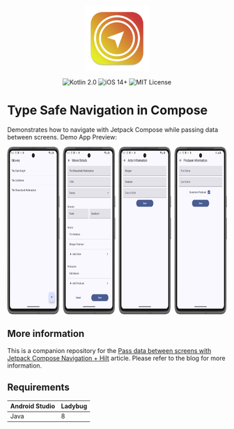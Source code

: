 <p align="center">
  <img width="150" height="150" src="./assets/navigation-app-icon.svg">
</p>

<p align="center">
    <img src="https://img.shields.io/badge/Kotlin-2.0.20-8052FF?logo=kotlin" alt="Kotlin 2.0">
    <img src="https://img.shields.io/badge/AndroidStudio-Ladybug-F86735?logo=androidstudio" alt="iOS 14+">
    <img src="https://img.shields.io/badge/License-MIT-lightgrey" alt="MIT License">
</p>

# Type Safe Navigation in Compose
Demonstrates how to navigate with Jetpack Compose while passing data between screens.
Demo App Preview:

<p align="center">
	<img width="764.5" height="384" src="./assets/hero_image.jpg">
</p>

## More information
This is a companion repository for the [Pass data between screens with Jetpack Compose Navigation + Hilt](https://blog.eclypse.io/pass-data-between-screens-with-jetpack-compose-navigation-hilt-947c72d7dc4e) article. Please refer to the blog for more information.


## Requirements

| Android Studio | Ladybug |
|:----------|:----------|
| Java | 8 |